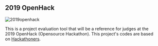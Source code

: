 ## 2019 OpenHack

![2019openhack](https://github.com/wardballoon/openhack2019/blob/master/openhack_image.jpg)

This is a project evaluation tool that will be a reference for judges at the 2019 OpenHack (Opensource Hackathon). This project's codes are based on [Hackathoners](https://github.com/harrydrippin/hackathoners).
